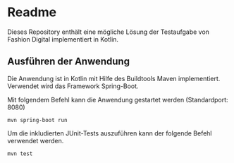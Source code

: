 # Readme

Dieses Repository enthält eine mögliche Lösung der Testaufgabe von Fashion Digital implementiert in Kotlin.

## Ausführen der Anwendung

Die Anwendung ist in Kotlin mit Hilfe des Buildtools Maven implementiert. Verwendet wird das Framework Spring-Boot.

Mit folgendem Befehl kann die Anwendung gestartet werden (Standardport: 8080)
```
mvn spring-boot run
```

Um die inkludierten JUnit-Tests auszuführen kann der folgende Befehl verwendet werden.
```
mvn test
```